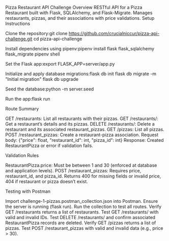 Pizza Restaurant API Challenge
Overview
RESTful API for a Pizza Restaurant built with Flask, SQLAlchemy, and Flask-Migrate. Manages restaurants, pizzas, and their associations with price validations.
Setup Instructions

Clone the repository:git clone https://github.com/crucialniccur/pizza-api-challenge.git
cd pizza-api-challenge

Install dependencies using pipenv:pipenv install flask flask_sqlalchemy flask_migrate
pipenv shell

Set the Flask app:export FLASK_APP=server/app.py

Initialize and apply database migrations:flask db init
flask db migrate -m "Initial migration"
flask db upgrade

Seed the database:python -m server.seed

Run the app:flask run

Route Summary

GET /restaurants: List all restaurants with their pizzas.
GET /restaurants/: Get a restaurant’s details and its pizzas.
DELETE /restaurants/: Delete a restaurant and its associated restaurant_pizzas.
GET /pizzas: List all pizzas.
POST /restaurant_pizzas: Create a restaurant-pizza association.
Request body: {"price": float, "restaurant_id": int, "pizza_id": int}
Response: Created RestaurantPizza or error if validation fails.

Validation Rules

RestaurantPizza.price: Must be between 1 and 30 (enforced at database and application levels).
POST /restaurant_pizzas: Requires price, restaurant_id, and pizza_id. Returns 400 for missing fields or invalid price, 404 if restaurant or pizza doesn’t exist.

Testing with Postman

Import challenge-1-pizzas.postman_collection.json into Postman.
Ensure the server is running (flask run).
Run the collection to test all routes.
Verify GET /restaurants returns a list of restaurants.
Test GET /restaurants/<id> with valid and invalid IDs.
Test DELETE /restaurants/<id> and confirm associated RestaurantPizza records are deleted.
Verify GET /pizzas returns a list of pizzas.
Test POST /restaurant_pizzas with valid and invalid data (e.g., price > 30).
